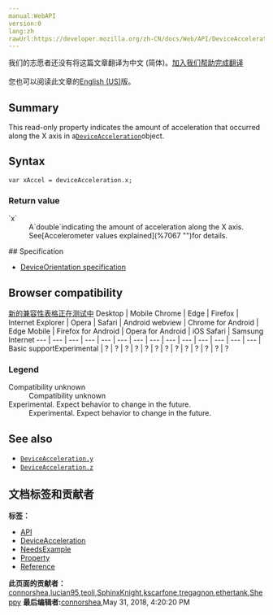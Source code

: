 ```yaml
---
manual:WebAPI
version:0
lang:zh
rawUrl:https://developer.mozilla.org/zh-CN/docs/Web/API/DeviceAcceleration/x
---
```




<bdi>我们的志愿者还没有将这篇文章翻译为<bdi>中文 (简体)</bdi>。[加入我们帮助完成翻译](%24535 "")<br></br>您也可以阅读此文章的[English (US)](%24536 "")版。</bdi>





## Summary<a name="Summary"></a>


This read-only property indicates the amount of acceleration that occurred along the X axis in a[`DeviceAcceleration`](%24537 "")object.


## Syntax<a name="Syntax"></a>

```
var xAccel = deviceAcceleration.x;

```

### Return value<a name="Return_Value"></a>
<dl><dt id=''>`x`</dt><dd>A`double`indicating the amount of acceleration along the X axis. See[Accelerometer values explained](%7067 "")for details.</dd></dl>
## Specification<a name="Specification"></a>

* [DeviceOrientation specification](%24538 "DeviceOrientation Event Specification")

## Browser compatibility<a name="Browser_compatibility"></a>
[新的兼容性表格正在测试中<i></i>](%3360 "")
<abbr>Desktop<i></i></abbr> | <abbr>Mobile<i></i></abbr> 
<abbr>Chrome<i></i></abbr> | <abbr>Edge<i></i></abbr> | <abbr>Firefox<i></i></abbr> | <abbr>Internet Explorer<i></i></abbr> | <abbr>Opera<i></i></abbr> | <abbr>Safari<i></i></abbr> | <abbr>Android webview<i></i></abbr> | <abbr>Chrome for Android<i></i></abbr> | <abbr>Edge Mobile<i></i></abbr> | <abbr>Firefox for Android<i></i></abbr> | <abbr>Opera for Android<i></i></abbr> | <abbr>iOS Safari<i></i></abbr> | <abbr>Samsung Internet<i></i></abbr> 
 ---  |  ---  |  ---  |  ---  |  ---  |  ---  |  ---  |  ---  |  ---  |  ---  |  ---  |  ---  |  ---  |  ---  | 
Basic support<abbr>Experimental<i></i></abbr> | <abbr>?</abbr> | <abbr>?</abbr> | <abbr>?</abbr> | <abbr>?</abbr> | <abbr>?</abbr> | <abbr>?</abbr> | <abbr>?</abbr> | <abbr>?</abbr> | <abbr>?</abbr> | <abbr>?</abbr> | <abbr>?</abbr> | <abbr>?</abbr> | <abbr>?</abbr> 


### Legend<a name="Legend"></a>
<dl><dt id=''><abbr>Compatibility unknown</abbr></dt><dd>Compatibility unknown</dd><dt id=''><abbr>Experimental. Expect behavior to change in the future.<i></i></abbr></dt><dd>Experimental. Expect behavior to change in the future.</dd></dl>

## See also<a name="See_also"></a>

* [`DeviceAcceleration.y`](%24539 "")
* [`DeviceAcceleration.z`](%24540 "")



## 文档标签和贡献者
**标签：**
* [API](%50 "")
* [DeviceAcceleration](%24541 "")
* [NeedsExample](%13047 "")
* [Property](%14490 "")
* [Reference](%3381 "")

**此页面的贡献者：**[connorshea](%5516 ""),[lucian95](%5059 ""),[teoli](%160 ""),[SphinxKnight](%191 ""),[kscarfone](%3900 ""),[tregagnon](%4807 ""),[ethertank](%65 ""),[Sheppy](%405 "")
**最后编辑者:**[connorshea](%5516 ""),<time>May 31, 2018, 4:20:20 PM</time>



